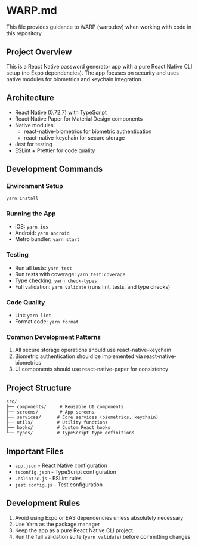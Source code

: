 # WARP.md

This file provides guidance to WARP (warp.dev) when working with code in this repository.

## Project Overview

This is a React Native password generator app with a pure React Native CLI setup (no Expo dependencies). The app focuses on security and uses native modules for biometrics and keychain integration.

## Architecture

- React Native (0.72.7) with TypeScript
- React Native Paper for Material Design components
- Native modules:
  - react-native-biometrics for biometric authentication
  - react-native-keychain for secure storage
- Jest for testing
- ESLint + Prettier for code quality

## Development Commands

### Environment Setup
```bash
yarn install
```

### Running the App
- iOS: `yarn ios`
- Android: `yarn android`
- Metro bundler: `yarn start`

### Testing
- Run all tests: `yarn test`
- Run tests with coverage: `yarn test:coverage`
- Type checking: `yarn check-types`
- Full validation: `yarn validate` (runs lint, tests, and type checks)

### Code Quality
- Lint: `yarn lint`
- Format code: `yarn format`

### Common Development Patterns

1. All secure storage operations should use react-native-keychain
2. Biometric authentication should be implemented via react-native-biometrics
3. UI components should use react-native-paper for consistency

## Project Structure

```
src/
├── components/     # Reusable UI components
├── screens/        # App screens
├── services/      # Core services (biometrics, keychain)
├── utils/         # Utility functions
├── hooks/         # Custom React hooks
└── types/         # TypeScript type definitions
```

## Important Files

- `app.json` - React Native configuration
- `tsconfig.json` - TypeScript configuration
- `.eslintrc.js` - ESLint rules
- `jest.config.js` - Test configuration

## Development Rules

1. Avoid using Expo or EAS dependencies unless absolutely necessary
2. Use Yarn as the package manager
3. Keep the app as a pure React Native CLI project
4. Run the full validation suite (`yarn validate`) before committing changes